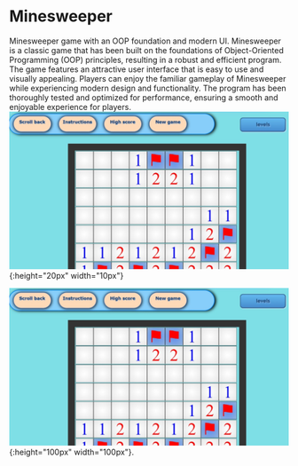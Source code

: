 # Minesweeper
Minesweeper game with an OOP foundation and modern UI.
 Minesweeper is a classic game that has been built on the foundations of Object-Oriented Programming (OOP) principles, resulting in a robust and efficient program.
 The game features an attractive user interface that is easy to use and visually appealing. Players can enjoy the familiar gameplay of Minesweeper while experiencing modern design and functionality. The program has been thoroughly tested and optimized for performance, ensuring a smooth and enjoyable experience for players.
 ![alt text](Minesweeper/images/user1.jpeg){:height="20px" width="10px"}
 
 ![ mypic](Minesweeper/images/user1.jpeg){:height="100px" width="100px"}.
